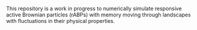 This repository is a work in progress to numerically simulate responsive active Brownian particles (rABPs) with memory moving through landscapes with fluctuations in their physical properties. 
